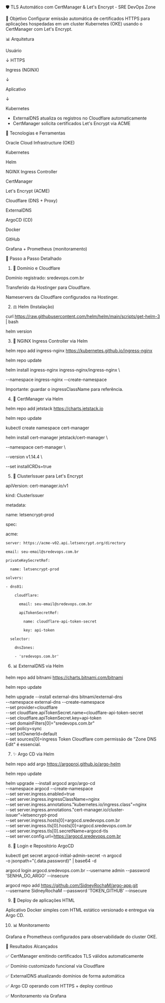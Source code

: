 🛡️ TLS Automático com CertManager & Let's Encrypt - SRE DevOps Zone



🌟 Objetivo
Configurar emissão automática de certificados HTTPS para aplicações hospedadas em um cluster Kubernetes (OKE) usando o CertManager com Let's Encrypt.



📊 Arquitetura

Usuário

   ↓ HTTPS
   
Ingress (NGINX) 

   ↓
   
Aplicativo 

   ↓
   
Kubernetes 

 + ExternalDNS atualiza os registros no Cloudflare automaticamente
 + CertManager solicita certificados Let's Encrypt via ACME



🚀 Tecnologias e Ferramentas

Oracle Cloud Infrastructure (OKE)

Kubernetes

Helm

NGINX Ingress Controller

CertManager

Let's Encrypt (ACME)

Cloudflare (DNS + Proxy)

ExternalDNS

ArgoCD (CD)

Docker

GitHub

Grafana + Prometheus (monitoramento)



📗 Passo a Passo Detalhado


1. 📅 Domínio e Cloudflare

Domínio registrado: sredevops.com.br

Transferido da Hostinger para Cloudflare.

Nameservers da Cloudflare configurados na Hostinger.



2. ⚖️ Helm (Instalação)

curl https://raw.githubusercontent.com/helm/helm/main/scripts/get-helm-3 | bash

helm version



3. 🔌 NGINX Ingress Controller via Helm

helm repo add ingress-nginx https://kubernetes.github.io/ingress-nginx

helm repo update

helm install ingress-nginx ingress-nginx/ingress-nginx \

  --namespace ingress-nginx --create-namespace
  
Importante: guardar o ingressClassName para referência.



4. 📃 CertManager via Helm

helm repo add jetstack https://charts.jetstack.io

helm repo update

kubectl create namespace cert-manager

helm install cert-manager jetstack/cert-manager \

  --namespace cert-manager \
  
  --version v1.14.4 \
  
  --set installCRDs=true


5. 📝 ClusterIssuer para Let's Encrypt

apiVersion: cert-manager.io/v1

kind: ClusterIssuer

metadata:
 
  name: letsencrypt-prod

spec:

  acme:
  
    server: https://acme-v02.api.letsencrypt.org/directory
    
    email: seu-email@sredevops.com.br
    
    privateKeySecretRef:
    
      name: letsencrypt-prod
      
    solvers:
    
    - dns01:
    
        cloudflare:
        
          email: seu-email@sredevops.com.br
          
          apiTokenSecretRef:
          
            name: cloudflare-api-token-secret
            
            key: api-token
            
      selector:
      
        dnsZones:
        
        - 'sredevops.com.br'

6. 📊 ExternalDNS via Helm

helm repo add bitnami https://charts.bitnami.com/bitnami

helm repo update

helm upgrade --install external-dns bitnami/external-dns \
  --namespace external-dns --create-namespace \
  --set provider=cloudflare \
  --set cloudflare.apiTokenSecret.name=cloudflare-api-token-secret \
  --set cloudflare.apiTokenSecret.key=api-token \
  --set domainFilters[0]="sredevops.com.br" \
  --set policy=sync \
  --set txtOwnerId=default \
  --set sources[0]=ingress
Token Cloudflare com permissão de "Zone DNS Edit" é essencial.

7. ✨ Argo CD via Helm

helm repo add argo https://argoproj.github.io/argo-helm

helm repo update

helm upgrade --install argocd argo/argo-cd \
  --namespace argocd --create-namespace \
  --set server.ingress.enabled=true \
  --set server.ingress.ingressClassName=nginx \
  --set server.ingress.annotations."kubernetes\.io/ingress\.class"=nginx \
  --set server.ingress.annotations."cert-manager\.io/cluster-issuer"=letsencrypt-prod \
  --set server.ingress.hosts[0]=argocd.sredevops.com.br \
  --set server.ingress.tls[0].hosts[0]=argocd.sredevops.com.br \
  --set server.ingress.tls[0].secretName=argocd-tls \
  --set server.config.url=https://argocd.sredevops.com.br

8. 🔑 Login e Repositório ArgoCD

kubectl get secret argocd-initial-admin-secret -n argocd \
  -o jsonpath="{.data.password}" | base64 -d

argocd login argocd.sredevops.com.br --username admin --password 'SENHA_DO_ARGO' --insecure

argocd repo add https://github.com/SidneyRochaM/argo-app.git \
  --username SidneyRochaM --password 'TOKEN_GITHUB' --insecure

9. 🌟 Deploy de aplicações HTML

Aplicativo Docker simples com HTML estático versionado e entregue via Argo CD.

10. 📊 Monitoramento

Grafana e Prometheus configurados para observabilidade do cluster OKE.

🚀 Resultados Alcançados

✅ CertManager emitindo certificados TLS válidos automaticamente

✅ Domínio customizado funcional via Cloudflare

✅ ExternalDNS atualizando domínios de forma automática

✅ Argo CD operando com HTTPS + deploy contínuo

✅ Monitoramento via Grafana


